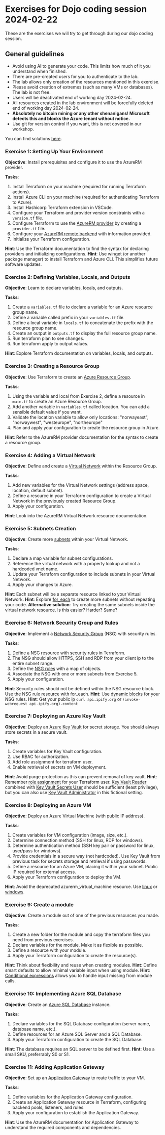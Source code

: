 # Exercises for Dojo coding session 2024-02-22

These are the exercises we will try to get through during our dojo coding session.

## General guidelines

- Avoid using AI to generate your code. This limits how much of it you understand when finished.
- There are pre-created users for you to authenticate to the lab.
- The lab allows only creation of the resources mentioned in this exercise.
- Please avoid creation of extremes (such as many VMs or databases). The lab is not free.
- Users will be deactivated end of working day 2024-02-24.
- All resources created in the lab environment will be forcefully deleted end of working day 2024-02-24.
- **Absolutely no bitcoin mining or any other shenanigans! Microsoft detects this and blocks the Azure tenant without notice.**
- Use git for version control if you want, this is not covered in our workshop.

You can find solutions [here](https://www.google.com).

### Exercise 1: Setting Up Your Environment

**Objective**: Install prerequisites and configure it to use the AzureRM provider.

**Tasks**:
1. Install Terraform on your machine (required for running Terraform actions).
2. Install Azure CLI on your machine (required for authenticating Terraform to Azure).
3. Install Hashicorp Terraform extension in VSCode.
4. Configure your Terraform and provider version constraints with a `version.tf` file.
5. Configure Terraform to use the [AzureRM provider](https://registry.terraform.io/providers/hashicorp/azurerm/latest/docs) by creating a `provider.tf` file.
6. Configure your [AzureRM remote backend](https://developer.hashicorp.com/terraform/language/settings/backends/azurerm) with information provided.
7. Initialize your Terraform configuration.

**Hint**: Use the Terraform documentation to find the syntax for declaring providers and initializing configurations.
**Hint**: Use winget (or another package manager) to install Terraform and Azure CLI. This simplifies future software updates.

### Exercise 2: Defining Variables, Locals, and Outputs

**Objective**: Learn to declare variables, locals, and outputs.

**Tasks**:
1. Create a `variables.tf` file to declare a variable for an Azure resource group name.
2. Define a variable called prefix in your `variables.tf` file.
3. Define a local variable in `locals.tf` to concatenate the prefix with the resource group name.
4. Create an output in `outputs.tf` to display the full resource group name.
5. Run terraform plan to see changes.
6. Run terraform apply to output values.

**Hint**: Explore Terraform documentation on variables, locals, and outputs.

### Exercise 3: Creating a Resource Group

**Objective**: Use Terraform to create an [Azure Resource Group](https://registry.terraform.io/providers/hashicorp/azurerm/latest/docs/resources/resource_group).

**Tasks**:
1. Using the variable and local from Exercise 2, define a resource in `main.tf` to create an Azure Resource Group.
2. Add another variable in `variables.tf` called location. You can add a sensible default value if you want.
3. Validate the location variable to allow only locations: "norwayeast", "norwaywest", "westeurope", "northeurope"
4. Plan and apply your configuration to create the resource group in Azure.

**Hint**: Refer to the AzureRM provider documentation for the syntax to create a resource group.

### Exercise 4: Adding a Virtual Network

**Objective**: Define and create a [Virtual Network](https://registry.terraform.io/providers/hashicorp/azurerm/latest/docs/resources/virtual_network) within the Resource Group.

**Tasks**:
1. Add new variables for the Virtual Network settings (address space, location, default subnet).
2. Define a resource in your Terraform configuration to create a Virtual Network in the previously created Resource Group.
3. Apply your configuration.

**Hint**: Look into the AzureRM Virtual Network resource documentation.

### Exercise 5: Subnets Creation

**Objective**: Create more [subnets](https://registry.terraform.io/providers/hashicorp/azurerm/latest/docs/resources/subnet) within your Virtual Network.

**Tasks**:
1. Declare a map variable for subnet configurations.
2. Reference the virtual network with a property lookup and not a hardcoded vnet name.
3. Update your Terraform configuration to include subnets in your Virtual Network.
4. Apply your changes to Azure.

**Hint**: Each subnet will be a separate resource linked to your Virtual Network.
**Hint**: Explore [for_each](https://developer.hashicorp.com/terraform/language/meta-arguments/for_each) to create more subnets without repeating your code.
**Alternative solution**: Try creating the same subnets inside the virtual network resource. Is this easier? Harder? Same?

### Exercise 6: Network Security Group and Rules

**Objective**: Implement a [Network Security Group](https://registry.terraform.io/providers/hashicorp/azurerm/latest/docs/resources/network_security_group) (NSG) with security rules.

**Tasks**:
1. Define a NSG resource with security rules in Terraform.
2. The NSG should allow HTTPS, SSH and RDP from your client ip to the entire subnet range.
3. Define the [NSG rules](https://registry.terraform.io/providers/hashicorp/azurerm/latest/docs/resources/network_security_rule) with a map of objects.
4. Associate the NSG with one or more subnets from Exercise 5.
5. Apply your configuration.

**Hint**: Security rules should not be defined within the NSG resource block. Use the NSG rule resource with for_each.
**Hint**: Use [dynamic blocks](https://developer.hashicorp.com/terraform/language/expressions/dynamic-blocks) for your NSG rules.
**Hint**: Get your public ip `curl api.ipify.org` or `(invoke-webrequest api.ipify.org).content`

### Exercise 7: Deploying an Azure Key Vault

**Objective**: Deploy an [Azure Key Vault](https://registry.terraform.io/providers/hashicorp/azurerm/latest/docs/resources/key_vault) for secret storage. You should always store secrets in a secure vault.

**Tasks**:
1. Create variables for Key Vault configuration.
2. Use RBAC for authorization.
3. Add role assignment for terraform user.
4. Enable retrieval of secrets on VM deployment.

**Hint**: Avoid purge protection as this can prevent removal of key vault.
**Hint**: Remember [role assignment](https://registry.terraform.io/providers/hashicorp/azurerm/latest/docs/resources/role_assignment) for your Terraform user. [Key Vault Reader](https://learn.microsoft.com/en-us/azure/role-based-access-control/built-in-roles#key-vault-reader) combined with [Key Vault Secrets User](https://learn.microsoft.com/en-us/azure/role-based-access-control/built-in-roles#key-vault-secrets-user) should be sufficient (least privilege), but you can also use [Key Vault Administrator](https://learn.microsoft.com/en-us/azure/role-based-access-control/built-in-roles#key-vault-administrator) in this fictional setting.

### Exercise 8: Deploying an Azure VM

**Objective**: Deploy an Azure Virtual Machine (with public IP address).

**Tasks**:
1. Create variables for VM configuration (image, size, etc.).
2. Determine connection method (SSH for linux, RDP for windows).
3. Determine authentication method (SSH key pair or password for linux, user/pass for windows).
4. Provide credentials in a secure way (not hardcoded). Use Key Vault from previous task for secrets storage and retrieval if using passwords.
5. Define a resource for an Azure VM, placing it within your subnet. Public IP required for external access.
6. Apply your Terraform configuration to deploy the VM.

**Hint**: Avoid the deprecated azurerm_virtual_machine resource. Use [linux](https://registry.terraform.io/providers/hashicorp/azurerm/latest/docs/resources/linux_virtual_machine) or [windows](https://registry.terraform.io/providers/hashicorp/azurerm/latest/docs/resources/windows_virtual_machine).


### Exercise 9: Create a module

**Objective**: Create a module out of one of the previous resources you made.

**Tasks**:
1. Create a new folder for the module and copy the terraform files you need from previous exercises.
2. Declare variables for the module. Make it as flexible as possible.
3. Define a resource with your module.
4. Apply your Terraform configuration to create the resource(s).

**Hint**: Think about flexibility and reuse when creating modules.
**Hint**: Define smart defaults to allow minimal variable input when using module.
**Hint**: [Conditional expressions](https://developer.hashicorp.com/terraform/language/expressions/conditionals) allows you to handle input missing from module calls.

### Exercise 10: Implementing Azure SQL Database

**Objective**: Create an [Azure SQL Database](https://registry.terraform.io/providers/hashicorp/azurerm/latest/docs/resources/mssql_database) instance.

**Tasks**:
1. Declare variables for the SQL Database configuration (server name, database name, etc.).
2. Define resources for an Azure SQL Server and a SQL Database.
3. Apply your Terraform configuration to create the SQL Database.

**Hint**: The database requires an SQL server to be defined first.
**Hint**: Use a small SKU, preferrably S0 or S1.

### Exercise 11: Adding Application Gateway

**Objective**: Set up an [Application Gateway](https://registry.terraform.io/providers/hashicorp/azurerm/latest/docs/resources/application_gateway) to route traffic to your VM.

**Tasks**:
1. Define variables for the Application Gateway configuration.
2. Create an Application Gateway resource in Terraform, configuring backend pools, listeners, and rules.
3. Apply your configuration to establish the Application Gateway.

**Hint**: Use the AzureRM documentation for Application Gateway to understand the required components and dependencies.
